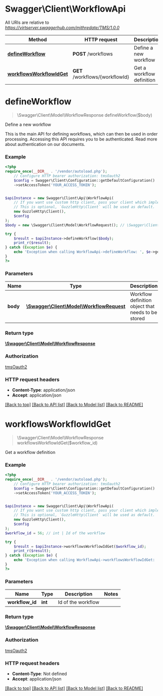 # Swagger\Client\WorkflowApi

All URIs are relative to *https://virtserver.swaggerhub.com/mithredate/TMS/1.0.0*

Method | HTTP request | Description
------------- | ------------- | -------------
[**defineWorkflow**](WorkflowApi.md#defineworkflow) | **POST** /workflows | Define a new workflow
[**workflowsWorkflowIdGet**](WorkflowApi.md#workflowsworkflowidget) | **GET** /workflows/{workflowId} | Get a workflow definition

# **defineWorkflow**
> \Swagger\Client\Model\WorkflowResponse defineWorkflow($body)

Define a new workflow

This is the main API for defining workflows, which can then be used in order processing. Accessing this API requires you to be authenticated. Read more about authentication on our documents.

### Example
```php
<?php
require_once(__DIR__ . '/vendor/autoload.php');
    // Configure HTTP bearer authorization: tmsOauth2
    $config = Swagger\Client\Configuration::getDefaultConfiguration()
    ->setAccessToken('YOUR_ACCESS_TOKEN');


$apiInstance = new Swagger\Client\Api\WorkflowApi(
    // If you want use custom http client, pass your client which implements `GuzzleHttp\ClientInterface`.
    // This is optional, `GuzzleHttp\Client` will be used as default.
    new GuzzleHttp\Client(),
    $config
);
$body = new \Swagger\Client\Model\WorkflowRequest(); // \Swagger\Client\Model\WorkflowRequest | Workflow definition object that needs to be stored

try {
    $result = $apiInstance->defineWorkflow($body);
    print_r($result);
} catch (Exception $e) {
    echo 'Exception when calling WorkflowApi->defineWorkflow: ', $e->getMessage(), PHP_EOL;
}
?>
```

### Parameters

Name | Type | Description  | Notes
------------- | ------------- | ------------- | -------------
 **body** | [**\Swagger\Client\Model\WorkflowRequest**](../Model/WorkflowRequest.md)| Workflow definition object that needs to be stored |

### Return type

[**\Swagger\Client\Model\WorkflowResponse**](../Model/WorkflowResponse.md)

### Authorization

[tmsOauth2](../../README.md#tmsOauth2)

### HTTP request headers

 - **Content-Type**: application/json
 - **Accept**: application/json

[[Back to top]](#) [[Back to API list]](../../README.md#documentation-for-api-endpoints) [[Back to Model list]](../../README.md#documentation-for-models) [[Back to README]](../../README.md)

# **workflowsWorkflowIdGet**
> \Swagger\Client\Model\WorkflowResponse workflowsWorkflowIdGet($workflow_id)

Get a workflow definition

### Example
```php
<?php
require_once(__DIR__ . '/vendor/autoload.php');
    // Configure HTTP bearer authorization: tmsOauth2
    $config = Swagger\Client\Configuration::getDefaultConfiguration()
    ->setAccessToken('YOUR_ACCESS_TOKEN');


$apiInstance = new Swagger\Client\Api\WorkflowApi(
    // If you want use custom http client, pass your client which implements `GuzzleHttp\ClientInterface`.
    // This is optional, `GuzzleHttp\Client` will be used as default.
    new GuzzleHttp\Client(),
    $config
);
$workflow_id = 56; // int | Id of the workflow

try {
    $result = $apiInstance->workflowsWorkflowIdGet($workflow_id);
    print_r($result);
} catch (Exception $e) {
    echo 'Exception when calling WorkflowApi->workflowsWorkflowIdGet: ', $e->getMessage(), PHP_EOL;
}
?>
```

### Parameters

Name | Type | Description  | Notes
------------- | ------------- | ------------- | -------------
 **workflow_id** | **int**| Id of the workflow |

### Return type

[**\Swagger\Client\Model\WorkflowResponse**](../Model/WorkflowResponse.md)

### Authorization

[tmsOauth2](../../README.md#tmsOauth2)

### HTTP request headers

 - **Content-Type**: Not defined
 - **Accept**: application/json

[[Back to top]](#) [[Back to API list]](../../README.md#documentation-for-api-endpoints) [[Back to Model list]](../../README.md#documentation-for-models) [[Back to README]](../../README.md)

